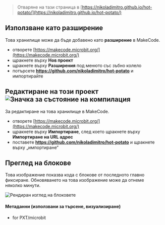 
> Отваряне на тази страница в [https://nikoladimitro.github.io/hot-potato/](https://nikoladimitro.github.io/hot-potato/)

## Използване като разширение

Това хранилище може да бъде добавено като **разширение** в MakeCode.

* отворете [https://makecode.microbit.org/](https://makecode.microbit.org/)
* щракнете върху **Нов проект**
* щракнете върху **Разширения** под менюто със зъбно колело
* потърсете **https://github.com/nikoladimitro/hot-potato** и импортирайте

## Редактиране на този проект ![Значка за състояние на компилация](https://github.com/nikoladimitro/hot-potato/workflows/MakeCode/badge.svg)

За редактиране на това хранилище в MakeCode.

* отворете [https://makecode.microbit.org/](https://makecode.microbit.org/)
* щракнете върху **Импортиране**, след което щракнете върху **Импортиране на URL адрес**
* поставете **https://github.com/nikoladimitro/hot-potato** и щракнете върху „импортиране“

## Преглед на блокове

Това изображение показва кода с блокове от последното главно фиксиране.
Обновяването на това изображение може да отнеме няколко минути.

![Рендиран изглед на блоковете](https://github.com/nikoladimitro/hot-potato/raw/master/.github/makecode/blocks.png)

#### Метаданни (използвани за търсене, визуализиране)

* for PXT/microbit
<script src="https://makecode.com/gh-pages-embed.js"></script><script>makeCodeRender("{{ site.makecode.home_url }}", "{{ site.github.owner_name }}/{{ site.github.repository_name }}");</script>
